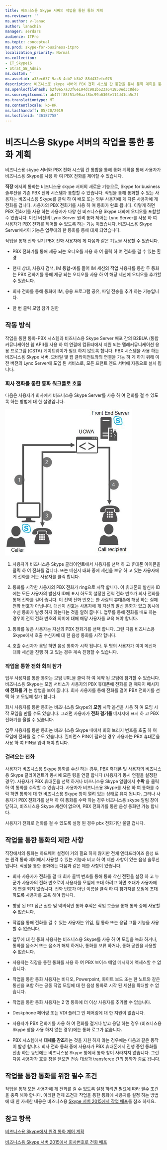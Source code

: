 ```yaml
---
title: 비즈니스용 Skype 서버의 작업을 통한 통화 계획
ms.reviewer: ''
ms.author: v-lanac
author: lanachin
manager: serdars
audience: ITPro
ms.topic: conceptual
ms.prod: skype-for-business-itpro
localization_priority: Normal
ms.collection:
- IT_Skype16
- Strat_SB_Admin
ms.custom: ''
ms.assetid: a33ec637-9ac8-4cb7-b3b2-88d432efc078
description: 비즈니스용 skype 서버와 PBX 전화 시스템 간 통합을 통해 통화 계획을 통해 사용자가 비즈니스용 Skype를 사용 하 여 PBX 전화를 제어할 수 있습니다.
ms.openlocfilehash: b2f0e57a33f6e194dc981b623a641850ed3c8de5
ms.sourcegitcommit: ab47ff88f51a96aaf8bc99a6303e114d41ca5c2f
ms.translationtype: MT
ms.contentlocale: ko-KR
ms.lasthandoff: 05/20/2019
ms.locfileid: "36187758"
---
```

# <a name="plan-for-call-via-work-in-skype-for-business-server"></a>비즈니스용 Skype 서버의 작업을 통한 통화 계획
 
비즈니스용 skype 서버와 PBX 전화 시스템 간 통합을 통해 통화 계획을 통해 사용자가 비즈니스용 Skype를 사용 하 여 PBX 전화를 제어할 수 있습니다.
  
 **직장** 에서의 통화는 비즈니스용 skype 서버의 새로운 기능으로, Skype for business 솔루션을 기존 PBX 전화 시스템과 통합할 수 있습니다. 작업을 통해 통화할 수 있는 사용자는 비즈니스용 Skype를 클릭 하 여 배포 또는 외부 사용자에 게 다른 사용자에 게 전화를 겁니다. 사용자의 PBX 전화기를 사용 하 여 통화가 완료 됩니다. 이렇게 하면 PBX 전화기를 사용 하는 사용자가 다양 한 비즈니스용 Skype 대화에 오디오를 포함할 수 있습니다. 이전 버전의 Lync Server 원격 통화 제어는 Lync Server를 사용 하 여 사용자가 PBX 전화를 제어할 수 있도록 하는 기능 이었습니다. 비즈니스용 Skype Server에서이 기능은 업무에의 한 통화를 통해 대체 되었습니다.
  
작업을 통해 전화 걸기 PBX 전화 사용자에 게 다음과 같은 기능을 사용할 수 있습니다.
  
- PBX 전화기를 통해 제공 되는 오디오를 사용 하 여 클릭 하 여 전화를 걸 수 있는 환경
    
- 현재 상태, 사용자 검색, IM 통합-예를 들어 IM 세션의 작업 사용자를 통한 두 통화는 PBX 전화기를 통해 제공 되는 오디오를 사용 하 여 해당 세션에 오디오를 추가할 수 있습니다.
    
- 회사 전화를 통해 통화에 IM, 응용 프로그램 공유, 파일 전송을 추가 하는 기능입니다.
    
- 한 번 클릭 모임 참가 권한
    
## <a name="how-it-works"></a>작동 방식

작업을 통한 통화-PBX 시스템과 비즈니스용 Skype Server 배포 간의 B2BUA (통합 커뮤니케이션 웹 API)를 사용 하 여 연결에 컴퓨터에서 지원 되는 텔레커뮤니케이션 응용 프로그램 (CSTA) 게이트웨이가 필요 하지 않도록 합니다. PBX 시스템을 사용 하는 비즈니스용 Skype 서버. 모바일 및 웹 클라이언트와의 연결을 가능 하 게 하기 위해 이전 버전의 Lync Server에 도입 된 서비스로, 모든 프런트 엔드 서버에 자동으로 설치 됩니다.
  
### <a name="call-workflow-for-a-call-via-work-call"></a>회사 전화를 통한 통화 워크플로 호출

다음은 사용자가 회사에서 비즈니스용 Skype Server를 사용 하 여 전화를 걸 수 있도록 하는 방법에 대 한 설명입니다.
  
![회사 전화를 통해 통화 중의 단계를 보여줍니다. 먼저 발신자가 비즈니스용 Skype 클라이언트에서 다른 사람에 게 전화를 겁니다. 그런 다음, 휴대 전화를 발신자의 전화기로 울릴 것입니다. 발신자가 전화를 받으면 받는 사람이 호출 됩니다.](../../media/050e88ed-e18e-40c0-84d5-b17fe40c305a.jpg)
  
1. 사용자가 비즈니스용 Skype 클라이언트에서 사용자를 선택 하 고 휴대폰 아이콘을 클릭 하 여 전화를 겁니다. 또는 메신저 대화 중에 세션을 보유 하 고 있는 사용자에 게 전화를 거는 사용자를 클릭 합니다.
    
2. 통화를 시작한 사용자의 PBX 전화가 ring으로 시작 합니다. 이 휴대폰의 발신자 ID에는 모든 사용자의 발신자 ID에 표시 하도록 설정한 전역 전화 번호가 회사 전화를 통해 전화를 걸어 줍니다. 이 전역 전화 번호는 한 사람의 휴대폰에 해당 하는 실제 전화 번호가 아닙니다. 대신이 신호는 사용자에 게 자신의 발신 통화가 있고 동시에 수신 통화가 발생 하지 않는다는 것을 알려 줍니다. 업무를 통해 전화를 배포 하는 경우이 전역 전화 번호와 의미에 대해 해당 사용자를 교육 해야 합니다.
    
3. 통화를 놓은 사용자는 자신의 PBX 전화기를 선택 합니다. 그런 다음 비즈니스용 Skype에서 호출 수신자에 대 한 음성 통화를 시작 합니다. 
    
4. 호출 수신자가 응답 하면 음성 통화가 시작 됩니다. 두 명의 사용자가 이미 메신저 대화 세션을 진행 하 고 있는 경우 계속 진행할 수 있습니다.
    
### <a name="joining-a-conference-with-call-via-work"></a>작업을 통한 전화 회의 참가

업무 사용자를 통한 통화는 모임 URL을 클릭 하 여 예약 된 모임에 참가할 수 있습니다. 비즈니스용 Skype는 모임 서비스가 사용자의 PBX 휴대폰에 전화를 걸 때까지 메시지 **에 전화를 거** 는 방법을 보여 줍니다. 회사 사용자를 통해 전화를 걸어 PBX 전화기를 선택 하 고 모임에 참가 합니다.
  
회사 사용자를 통한 통화는 비즈니스용 Skype의 **모임** 시작 옵션을 사용 하 여 모임 시작 모임을 만들 수도 있습니다. 그러면 사용자가 **전화 걸기를** 메시지에 표시 하 고 PBX 전화기를 울릴 수 있습니다.
  
업무 사용자를 통한 통화는 비즈니스용 Skype 내에서 회의 브리지 번호를 호출 하 여 모임에 전화를 걸 수도 있습니다. 컨퍼런스 PIN이 필요한 경우 사용자는 PBX 휴대폰을 사용 하 여 PIN을 입력 해야 합니다.
  
### <a name="incoming-calls"></a>걸려오는 전화

사용자가 비즈니스용 Skype 통화를 수신 하는 경우, PBX 휴대폰 및 사용자의 비즈니스용 Skype 클라이언트가 동시에 모든 링을 연결 합니다 (사용자가 동시 연결을 설정한 경우). 사용자가 PBX 휴대폰을 선택 하거나 비즈니스용 Skype 알림에서 **수락** 을 클릭 하 여 통화를 수락할 수 있습니다. 사용자가 비즈니스용 Skype를 사용 하 여 통화를 수락 하면 통화에 대 한 비즈니스용 Skype 창이 열려 있는 상태로 유지 됩니다. 그러나 사용자가 PBX 전화기를 선택 하 여 통화를 수락 하는 경우 비즈니스용 skype 알림 창이 닫히고, 비즈니스용 Skype 세션이 없으며, PBX 전화기를 통한 음성 통화만 가능 합니다.
  
사용자가 전화로 전화를 걸 수 있도록 설정 된 경우 pbx 전화기만 울릴 겁니다.
  
## <a name="limitations-of-call-via-work"></a>작업을 통한 통화의 제한 사항

직장에서의 통화는 하드웨어 설정이 거의 필요 하지 않지만 전체 엔터프라이즈 음성 또는 원격 통화 제어에서 사용할 수 있는 기능과 비교 하 여 제한 사항이 있는 음성 솔루션입니다. 직장을 통한 통화에는 다음과 같은 제한 사항이 있습니다.
  
- 회사 사용자가 전화를 걸 때 회사 콜백 번호를 통해 통화 착신 전환을 설정 하 고 누군가 사용자의 전화 번호로이 사용자를 모임에 초대 하려고 하면 초대가 사용자에 게 연결 되지 않습니다. 전화 번호가 아닌 이름을 클릭 하 여 참가자를 모임에 초대 하도록 사용자를 교육 해야 합니다. 
    
- 향상 된 911 접근 권한 및 악의적인 통화 추적은 작업 호출을 통해 통화 중에 사용할 수 없습니다.
    
- 작업을 통해 전화를 걸 수 있는 사용자는 위임, 팀 통화 또는 응답 그룹 기능을 사용할 수 없습니다.
    
- 업무에 대 한 통화 사용자는 비즈니스용 Skype를 사용 하 여 모임을 녹화 하거나, 통화를 음소거 또는 음소거 해제 하거나, 통화를 보류 하거나, 통화 공원을 사용할 수 없습니다.
    
- 사용자는 직장을 통한 통화를 사용 하 여 PBX 보이스 메일 메시지에 액세스할 수 없습니다.
    
- 작업을 통한 통화 사용자는 비디오, Powerpoint, 화이트 보드 또는 한 노트와 같은 통신을 포함 하는 공동 작업 모임에 대 한 음성 통화로 시작 된 세션을 확대할 수 없습니다.
    
- 작업을 통한 통화 사용자는 2 명 통화에 더 이상 사용자를 추가할 수 없습니다.
    
- Deskphone 페어링 또는 VDI 플러그 인 페어링에 대 한 지원이 없습니다.
    
- 사용자가 PBX 전화기를 사용 하 여 전화를 걸거나 받고 응답 하는 경우 (비즈니스용 Skype 창을 사용 하지 않는 경우)에는 통화 로그가 없습니다.
    
- PBX 시스템에서 **대체를 참조**하는 것을 지원 하지 않는 경우에는 다음과 같은 동작이 발생 합니다. 회사 전화 통화 중에 사용자가 PBX 휴대폰에서 진행 중인 통화를 전송 하는 동안에는 비즈니스용 Skype 창에서 통화 창이 사라지지 않습니다. 그런 다음 사용자가 호출 창을 닫으면 전송 대상과 transferee 간의 통화가 종료 됩니다. 
    
## <a name="prerequisites-for-call-via-work"></a>작업을 통한 통화를 위한 필수 조건

작업을 통해 모든 사용자에 게 전화를 걸 수 있도록 설정 하려면 필요에 따라 필수 조건을 충족 해야 합니다. 이러한 전제 조건과 작업을 통한 통화에 사용자를 설정 하는 방법에 대 한 자세한 내용은 비즈니스용 [Skype 서버 2015에서 작업 배포](../../deploy/deploy-call-via-work.md)를 참조 하세요. 
  
## <a name="see-also"></a>참고 항목

[비즈니스용 Skype에서 원격 통화 제어 계획](remote-call-control.md)
  
[비즈니스용 Skype 서버 2015에서 회사번호로 전화 배포](../../deploy/deploy-call-via-work.md)

